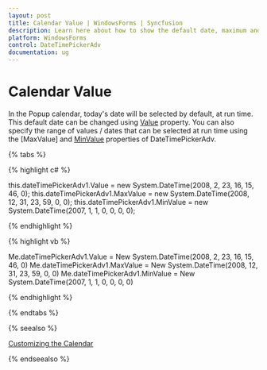 ```yaml
---
layout: post
title: Calendar Value | WindowsForms | Syncfusion
description: Learn here about how to show the default date, maximum and minimum calendar value in Windows Forms DateTimePickerAdv
platform: WindowsForms
control: DateTimePickerAdv
documentation: ug
---
```

# Calendar Value

In the Popup calendar, today's date will be selected by default, at run time. This default date can be changed using [Value](https://help.syncfusion.com/cr/windowsforms/Syncfusion.Tools.Windows~Syncfusion.Windows.Forms.Tools.DateTimePickerAdv~Value.html) property. You can also specify the range of values / dates that can be selected at run time using the [MaxValue] and [MinValue]() properties of DateTimePickerAdv. 

{% tabs %}

{% highlight c# %}

this.dateTimePickerAdv1.Value = new System.DateTime(2008, 2, 23, 16, 15, 46, 0);
this.dateTimePickerAdv1.MaxValue = new System.DateTime(2008, 12, 31, 23, 59, 0, 0);
this.dateTimePickerAdv1.MinValue = new System.DateTime(2007, 1, 1, 0, 0, 0, 0);

{% endhighlight %}

{% highlight vb %}

Me.dateTimePickerAdv1.Value = New System.DateTime(2008, 2, 23, 16, 15, 46, 0)
Me.dateTimePickerAdv1.MaxValue = New System.DateTime(2008, 12, 31, 23, 59, 0, 0)
Me.dateTimePickerAdv1.MinValue = New System.DateTime(2007, 1, 1, 0, 0, 0, 0)

{% endhighlight %}

{% endtabs %}

{% seealso %}

[Customizing the Calendar](http://help.syncfusion.com/windowsforms/calendar/customizing-the-calendar)

{% endseealso %}